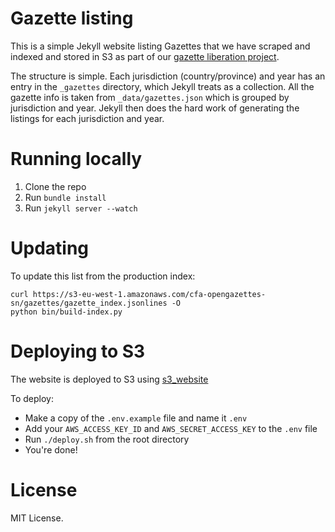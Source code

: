 # Gazette listing

This is a simple Jekyll website listing Gazettes that we have scraped and indexed and stored in S3 as part of our [gazette liberation project](https://medium.com/code-for-africa/liberating-the-data-in-government-gazettes-380ec068077e).

The structure is simple. Each jurisdiction (country/province) and year has an entry in the ``_gazettes`` directory, which Jekyll treats as a collection. All the gazette info is taken from ``_data/gazettes.json`` which is grouped by jurisdiction and year. Jekyll then does the hard work of generating the listings for each jurisdiction and year.

# Running locally

1. Clone the repo
2. Run ``bundle install``
3. Run ``jekyll server --watch``

# Updating

To update this list from the production index:

    curl https://s3-eu-west-1.amazonaws.com/cfa-opengazettes-sn/gazettes/gazette_index.jsonlines -O
    python bin/build-index.py

# Deploying to S3

The website is deployed to S3 using [s3_website](https://github.com/laurilehmijoki/s3_website)

To deploy:

- Make a copy of the `.env.example` file and name it `.env`
- Add your `AWS_ACCESS_KEY_ID` and `AWS_SECRET_ACCESS_KEY` to the `.env` file
- Run `./deploy.sh` from the root directory
- You're done!

# License

MIT License.
